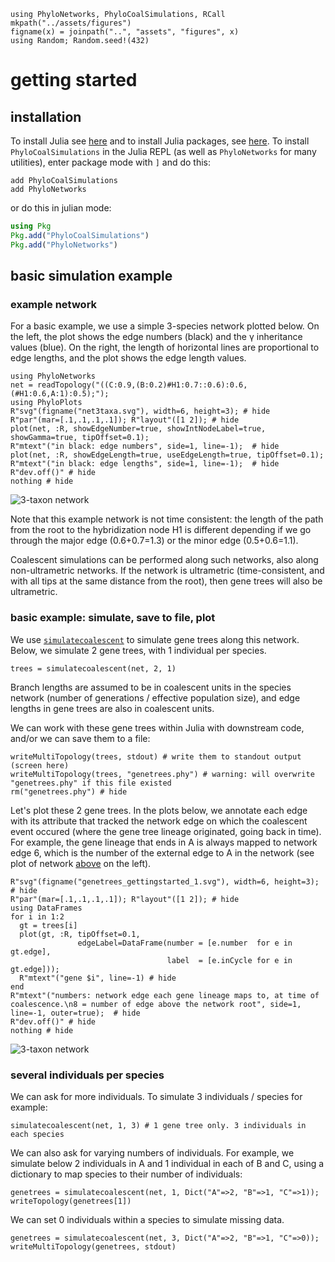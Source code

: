 ```@setup getting_started
using PhyloNetworks, PhyloCoalSimulations, RCall
mkpath("../assets/figures")
figname(x) = joinpath("..", "assets", "figures", x)
using Random; Random.seed!(432)
```

# getting started

## installation

To install Julia see [here](https://docs.julialang.org/en/v1/manual/getting-started/)
and to install Julia packages, see [here](https://docs.julialang.org/en/v1/stdlib/Pkg/).
To install `PhyloCoalSimulations` in the Julia REPL
(as well as `PhyloNetworks` for many utilities), enter package mode with `]`
and do this:

```
add PhyloCoalSimulations
add PhyloNetworks
```
or do this in julian mode:

```julia
using Pkg
Pkg.add("PhyloCoalSimulations")
Pkg.add("PhyloNetworks")
```

## basic simulation example

### example network

For a basic example, we use a simple 3-species network plotted below.
On the left, the plot shows the edge numbers (black) and the γ inheritance values (blue).
On the right, the length of horizontal lines are proportional to edge lengths,
and the plot shows the edge length values.

```@example getting_started
using PhyloNetworks
net = readTopology("((C:0.9,(B:0.2)#H1:0.7::0.6):0.6,(#H1:0.6,A:1):0.5);");
using PhyloPlots
R"svg"(figname("net3taxa.svg"), width=6, height=3); # hide
R"par"(mar=[.1,.1,.1,.1]); R"layout"([1 2]); # hide
plot(net, :R, showEdgeNumber=true, showIntNodeLabel=true, showGamma=true, tipOffset=0.1);
R"mtext"("in black: edge numbers", side=1, line=-1);  # hide
plot(net, :R, showEdgeLength=true, useEdgeLength=true, tipOffset=0.1);
R"mtext"("in black: edge lengths", side=1, line=-1);  # hide
R"dev.off()" # hide
nothing # hide
```
![3-taxon network](../assets/figures/net3taxa.svg)

Note that this example network is not time consistent: the length of the path
from the root to the hybridization node H1 is different depending if we go
through the major edge (0.6+0.7=1.3) or the minor edge (0.5+0.6=1.1).

Coalescent simulations can be performed along such networks, also
along non-ultrametric networks.
If the network is ultrametric (time-consistent, and with all tips at the
same distance from the root), then gene trees will also be ultrametric.

### basic example: simulate, save to file, plot

We use [`simulatecoalescent`](@ref) to simulate gene trees along this network.
Below, we simulate 2 gene trees, with 1 individual per species.

```@repl getting_started
trees = simulatecoalescent(net, 2, 1)
```

Branch lengths are assumed to be in coalescent units in the species network
(number of generations / effective population size), and edge lengths in gene
trees are also in coalescent units.

We can work with these gene trees within Julia with downstream code,
and/or we can save them to a file:

```@repl getting_started
writeMultiTopology(trees, stdout) # write them to standout output (screen here)
writeMultiTopology(trees, "genetrees.phy") # warning: will overwrite "genetrees.phy" if this file existed
rm("genetrees.phy") # hide
```

Let's plot these 2 gene trees. In the plots below, we annotate each
edge with its attribute that tracked the network edge on which
the coalescent event occured (where the gene tree lineage originated,
going back in time).
For example, the gene lineage that ends in A is always mapped to network edge
6, which is the number of the external edge to A in the network (see plot
of network [above](#example-network) on the left).

```@example getting_started
R"svg"(figname("genetrees_gettingstarted_1.svg"), width=6, height=3); # hide
R"par"(mar=[.1,.1,.1,.1]); R"layout"([1 2]); # hide
using DataFrames
for i in 1:2
  gt = trees[i]
  plot(gt, :R, tipOffset=0.1,
               edgeLabel=DataFrame(number = [e.number  for e in gt.edge],
                                   label  = [e.inCycle for e in gt.edge]));
  R"mtext"("gene $i", line=-1) # hide
end
R"mtext"("numbers: network edge each gene lineage maps to, at time of coalescence.\n8 = number of edge above the network root", side=1, line=-1, outer=true);  # hide
R"dev.off()" # hide
nothing # hide
```
![3-taxon network](../assets/figures/genetrees_gettingstarted_1.svg)

### several individuals per species

We can ask for more individuals. To simulate 3 individuals / species for example:

```@repl getting_started
simulatecoalescent(net, 1, 3) # 1 gene tree only. 3 individuals in each species
```

We can also ask for varying numbers of individuals. For example, we simulate
below 2 individuals in A and 1 individual in each of B and C,
using a dictionary to map species to their number of individuals:

```@repl getting_started
genetrees = simulatecoalescent(net, 1, Dict("A"=>2, "B"=>1, "C"=>1));
writeTopology(genetrees[1])
```

We can set 0 individuals within a species to simulate missing data.

```@repl getting_started
genetrees = simulatecoalescent(net, 3, Dict("A"=>2, "B"=>1, "C"=>0));
writeMultiTopology(genetrees, stdout)
```
